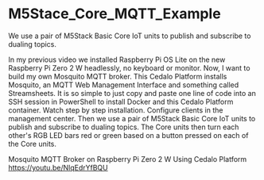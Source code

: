 # M5Stace_Core_MQTT_Example
We use a pair of M5Stack Basic Core IoT units to publish and subscribe to dualing topics.

In my previous video we installed Raspberry Pi OS Lite on the new Raspberry Pi Zero 2 W headlessly, no keyboard or monitor. Now, I want to build my own Mosquito MQTT broker. This Cedalo Platform installs Mosquito, an MQTT Web Management Interface and something called Streamsheets. It is so simple to just copy and paste one line of code into an SSH session in PowerShell to install Docker and this Cedalo Platform container. Watch step by step installation. Configure clients in the management center. Then we use a pair of M5Stack Basic Core IoT units to publish and subscribe to dualing topics. The Core units then turn each other's RGB LED bars red or green based on a button pressed on each of the Core units.

Mosquito MQTT Broker on Raspberry Pi Zero 2 W Using Cedalo Platform
https://youtu.be/NlqEdrYfBQU
